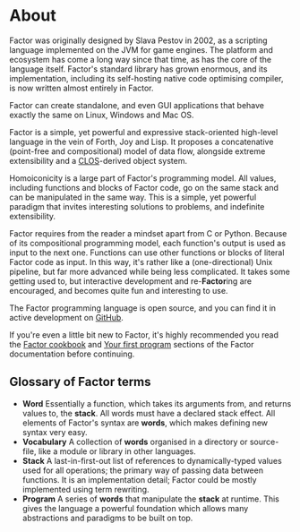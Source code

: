 # About

Factor was originally designed by Slava Pestov in 2002, as a scripting language implemented on the JVM for game engines. The platform and ecosystem has come a long way since that time, as has the core of the language itself. Factor's standard library has grown enormous, and its implementation, including its self-hosting native code optimising compiler, is now written almost entirely in Factor.

Factor can create standalone, and even GUI applications that behave exactly the same on Linux, Windows and Mac OS.

Factor is a simple, yet powerful and expressive stack-oriented high-level language in the vein of Forth, Joy and Lisp. It proposes a concatenative (point-free and compositional) model of data flow, alongside extreme extensibility and a [CLOS](http://enwp.org/Common_Lisp_Object_System)-derived object system.

Homoiconicity is a large part of Factor's programming model. All values, including functions and blocks of Factor code, go on the same stack and can be manipulated in the same way. This is a simple, yet powerful paradigm that invites interesting solutions to problems, and indefinite extensibility.

Factor requires from the reader a mindset apart from C or Python. Because of its compositional programming model, each function's output is used as input to the next one. Functions can use other functions or blocks of literal Factor code as input. In this way, it's rather like a (one-directional) Unix pipeline, but far more advanced while being less complicated. It takes some getting used to, but interactive development and re-**Factor**ing are encouraged, and becomes quite fun and interesting to use.

The Factor programming language is open source, and you can find it in active development on [GitHub](https://github.com/factor/factor).

If you're even a little bit new to Factor, it's highly recommended you read the [Factor cookbook](http://docs.factorcode.org/content/article-cookbook.html) and [Your first program](http://docs.factorcode.org/content/article-first-program.html) sections of the Factor documentation before continuing.

## Glossary of Factor terms

* **Word** Essentially a function, which takes its arguments from, and returns values to, the **stack**. All words must have a declared stack effect. All elements of Factor's syntax are **words**, which makes defining new syntax very easy.
* **Vocabulary** A collection of **words** organised in a directory or source-file, like a module or library in other languages.
* **Stack** A last-in-first-out list of references to dynamically-typed values used for all operations; the primary way of passing data between functions. It is an implementation detail; Factor could be mostly implemented using term rewriting.
* **Program** A series of **words** that manipulate the **stack** at runtime. This gives the language a powerful foundation which allows many abstractions and paradigms to be built on top.